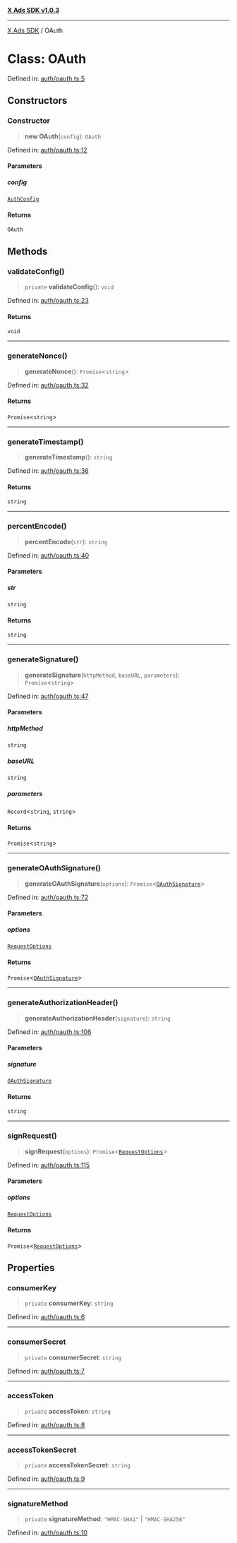 [**X Ads SDK v1.0.3**](../README.md)

***

[X Ads SDK](../globals.md) / OAuth

# Class: OAuth

Defined in: [auth/oauth.ts:5](https://github.com/kage1020/x-ads-sdk/blob/main/src/auth/oauth.ts#L5)

## Constructors

### Constructor

> **new OAuth**(`config`): `OAuth`

Defined in: [auth/oauth.ts:12](https://github.com/kage1020/x-ads-sdk/blob/main/src/auth/oauth.ts#L12)

#### Parameters

##### config

[`AuthConfig`](../interfaces/AuthConfig.md)

#### Returns

`OAuth`

## Methods

### validateConfig()

> `private` **validateConfig**(): `void`

Defined in: [auth/oauth.ts:23](https://github.com/kage1020/x-ads-sdk/blob/main/src/auth/oauth.ts#L23)

#### Returns

`void`

***

### generateNonce()

> **generateNonce**(): `Promise`\<`string`\>

Defined in: [auth/oauth.ts:32](https://github.com/kage1020/x-ads-sdk/blob/main/src/auth/oauth.ts#L32)

#### Returns

`Promise`\<`string`\>

***

### generateTimestamp()

> **generateTimestamp**(): `string`

Defined in: [auth/oauth.ts:36](https://github.com/kage1020/x-ads-sdk/blob/main/src/auth/oauth.ts#L36)

#### Returns

`string`

***

### percentEncode()

> **percentEncode**(`str`): `string`

Defined in: [auth/oauth.ts:40](https://github.com/kage1020/x-ads-sdk/blob/main/src/auth/oauth.ts#L40)

#### Parameters

##### str

`string`

#### Returns

`string`

***

### generateSignature()

> **generateSignature**(`httpMethod`, `baseURL`, `parameters`): `Promise`\<`string`\>

Defined in: [auth/oauth.ts:47](https://github.com/kage1020/x-ads-sdk/blob/main/src/auth/oauth.ts#L47)

#### Parameters

##### httpMethod

`string`

##### baseURL

`string`

##### parameters

`Record`\<`string`, `string`\>

#### Returns

`Promise`\<`string`\>

***

### generateOAuthSignature()

> **generateOAuthSignature**(`options`): `Promise`\<[`OAuthSignature`](../interfaces/OAuthSignature.md)\>

Defined in: [auth/oauth.ts:72](https://github.com/kage1020/x-ads-sdk/blob/main/src/auth/oauth.ts#L72)

#### Parameters

##### options

[`RequestOptions`](../interfaces/RequestOptions.md)

#### Returns

`Promise`\<[`OAuthSignature`](../interfaces/OAuthSignature.md)\>

***

### generateAuthorizationHeader()

> **generateAuthorizationHeader**(`signature`): `string`

Defined in: [auth/oauth.ts:106](https://github.com/kage1020/x-ads-sdk/blob/main/src/auth/oauth.ts#L106)

#### Parameters

##### signature

[`OAuthSignature`](../interfaces/OAuthSignature.md)

#### Returns

`string`

***

### signRequest()

> **signRequest**(`options`): `Promise`\<[`RequestOptions`](../interfaces/RequestOptions.md)\>

Defined in: [auth/oauth.ts:115](https://github.com/kage1020/x-ads-sdk/blob/main/src/auth/oauth.ts#L115)

#### Parameters

##### options

[`RequestOptions`](../interfaces/RequestOptions.md)

#### Returns

`Promise`\<[`RequestOptions`](../interfaces/RequestOptions.md)\>

## Properties

### consumerKey

> `private` **consumerKey**: `string`

Defined in: [auth/oauth.ts:6](https://github.com/kage1020/x-ads-sdk/blob/main/src/auth/oauth.ts#L6)

***

### consumerSecret

> `private` **consumerSecret**: `string`

Defined in: [auth/oauth.ts:7](https://github.com/kage1020/x-ads-sdk/blob/main/src/auth/oauth.ts#L7)

***

### accessToken

> `private` **accessToken**: `string`

Defined in: [auth/oauth.ts:8](https://github.com/kage1020/x-ads-sdk/blob/main/src/auth/oauth.ts#L8)

***

### accessTokenSecret

> `private` **accessTokenSecret**: `string`

Defined in: [auth/oauth.ts:9](https://github.com/kage1020/x-ads-sdk/blob/main/src/auth/oauth.ts#L9)

***

### signatureMethod

> `private` **signatureMethod**: `"HMAC-SHA1"` \| `"HMAC-SHA256"`

Defined in: [auth/oauth.ts:10](https://github.com/kage1020/x-ads-sdk/blob/main/src/auth/oauth.ts#L10)
